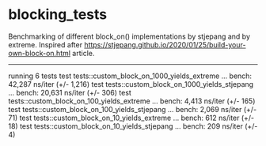 # blocking_tests

Benchmarking of different block_on() implementations by stjepang and by extreme.
Inspired after https://stjepang.github.io/2020/01/25/build-your-own-block-on.html article.

-------------
  running 6 tests
    test tests::custom_block_on_1000_yields_extreme  ... bench:      42,287 ns/iter (+/- 1,216)
    test tests::custom_block_on_1000_yields_stjepang ... bench:      20,631 ns/iter (+/- 306)
    test tests::custom_block_on_100_yields_extreme   ... bench:       4,413 ns/iter (+/- 165)
    test tests::custom_block_on_100_yields_stjepang  ... bench:       2,069 ns/iter (+/- 71)
    test tests::custom_block_on_10_yields_extreme    ... bench:         612 ns/iter (+/- 18)
    test tests::custom_block_on_10_yields_stjepang   ... bench:         209 ns/iter (+/- 4)
